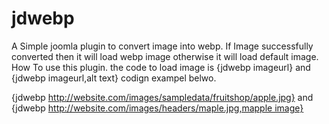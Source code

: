 # jdwebp
A Simple joomla plugin to convert image into webp. If Image successfully converted then it will load webp image otherwise it will load default image.
How To use this plugin.
the code to load image is {jdwebp imageurl} and {jdwebp imageurl,alt text}
codign exampel belwo.

{jdwebp http://website.com/images/sampledata/fruitshop/apple.jpg}
and
{jdwebp http://website.com/images/headers/maple.jpg,mapple image}
